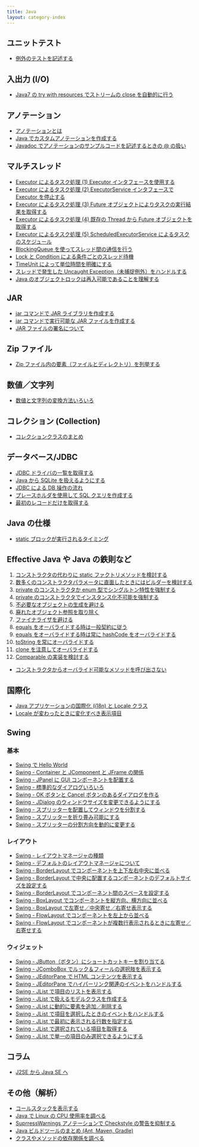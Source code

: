 ```yaml
---
title: Java
layout: category-index
---
```


ユニットテスト
----
- [例外のテストを記述する](test-exception.html)

入出力 (I/O)
----
* [Java7 の try with resources でストリームの close を自動的に行う](try-with-resources.html)

アノテーション
----
* [アノテーションとは](what-is-annotation.html)
* [Java でカスタムアノテーションを作成する](custom-annotation.html)
* [Javadoc でアノテーションのサンプルコードを記述するときの &#064; の扱い](javadoc-for-annotation-example.html)

マルチスレッド
----
* [Executor によるタスク処理 (1) Executor インタフェースを使用する](thread/executor1.html)
* [Executor によるタスク処理 (2) ExecutorService インタフェースで Executor を停止する](thread/executor2.html)
* [Executor によるタスク処理 (3) Future オブジェクトによりタスクの実行結果を取得する](thread/executor3.html)
* [Executor によるタスク処理 (4) 既存の Thread から Future オブジェクトを取得する](thread/executor4.html)
* [Executor によるタスク処理 (5) ScheduledExecutorService によるタスクのスケジュール](thread/executor5.html)
* [BlockingQueue を使ってスレッド間の通信を行う](thread/blocking-queue.html)
* [Lock と Condition による条件ごとのスレッド待機](thread/lock-and-condition.html)
* [TimeUnit によって単位時間を明確にする](thread/time-unit.html)
* [スレッドで発生した Uncaught Exception（未捕捉例外）をハンドルする](thread/uncaught-exception.html)
* [Java のオブジェクトロックは再入可能であることを理解する](thread/reentrant.html)

JAR
----
* [jar コマンドで JAR ライブラリを作成する](jar/create-jar.html)
* [jar コマンドで実行可能な JAR ファイルを作成する](jar/executable-jar.html)
* [JAR ファイルの署名について](jar/jarsigner.html)

Zip ファイル
----
* [Zip ファイル内の要素（ファイルとディレクトリ）を列挙する](zip/enum-entries.html)

数値／文字列
----
* [数値と文字列の変換方法いろいろ](numstr/convert.html)

コレクション (Collection)
----
* [コレクションクラスのまとめ](collection/summary.html)

データベース/JDBC
----
* [JDBC ドライバの一覧を取得する](jdbc-list-drivers.html)
* [Java から SQLite を扱えるようにする](jdbc-sqlite-driver.html)
* [JDBC による DB 操作の流れ](jdbc-basic-flow.html)
* [プレースホルダを使用して SQL クエリを作成する](jdbc-placeholder.html)
* [最初のレコードだけを取得する](jdbc-get-first-record.html)

Java の仕様
----
* [static ブロックが実行されるタイミング](static-block.html)

Effective Java や Java の鉄則など
----
1. [コンストラクタの代わりに static ファクトリメソッドを検討する](effective/01.html)
1. [数多くのコンストラクタパラメータに直面したときにはビルダーを検討する](effective/02.html)
1. [private のコンストラクタか enum 型でシングルトン特性を強制する](effective/03.html)
1. [private のコンストラクタでインスタンス化不可能を強制する](effective/04.html)
1. [不必要なオブジェクトの生成を避ける](effective/05.html)
1. [廃れたオブジェクト参照を取り除く](effective/06.html)
1. [ファイナライザを避ける](effective/07.html)
1. [equals をオーバライドする時は一般契約に従う](effective/08.html)
1. [equals をオーバライドする時は常に hashCode をオーバライドする](effective/09.html)
1. [toString を常にオーバライドする](effective/10.html)
1. [clone を注意してオーバライドする](effective/11.html)
1. [Comparable の実装を検討する](effective/12.html)

* [コンストラクタからオーバライド可能なメソッドを呼び出さない](practice/dont-call-overridable-method-from-constructor.html)

国際化
----
* [Java アプリケーションの国際化 (i18n) と Locale クラス](i18n/locale.html)
* [Locale が変わったときに変化すべき表示項目](i18n/locale-sensitive-data.html)

Swing
----

### 基本
* [Swing で Hello World](swing/basic/helloworld.html)
* [Swing - Container と JComponent と JFrame の関係](swing/basic/container.html)
* [Swing - JPanel に GUI コンポーネントを配置する](swing/basic/jpanel.html)
* [Swing - 標準的なダイアログいろいろ](swing/basic/dialogs.html)
* [Swing - OK ボタンと Cancel ボタンのあるダイアログを作る](swing/basic/ok-cancel-dialog.html)
* [Swing - JDialog のウィンドウサイズを変更できるようにする](swing/basic/change-dialog-size.html)
* [Swing - スプリッターを配置してウィンドウを分割する](swing/basic/splitpane1.html)
* [Swing - スプリッターを折り畳み可能にする](swing/basic/splitpane2.html)
* [Swing - スプリッターの分割方向を動的に変更する](swing/basic/splitpane3.html)

### レイアウト
* [Swing - レイアウトマネージャの種類](swing/layout/layout-manager.html)
* [Swing - デフォルトのレイアウトマネージャについて](swing/layout/default-layout.html)
* [Swing - BorderLayout でコンポーネントを上下左右中央に並べる](swing/layout/border-layout1.html)
* [Swing - BorderLayout で中央に配置するコンポーネントのデフォルトサイズを設定する](swing/layout/border-layout2.html)
* [Swing - BorderLayout でコンポーネント間のスペースを設定する](swing/layout/border-layout3.html)
* [Swing - BoxLayout でコンポーネントを縦方向、横方向に並べる](swing/layout/box-layout1.html)
* [Swing - BoxLayout で左寄せ／中央寄せ／右寄せ表示する](swing/layout/box-layout2.html)
* [Swing - FlowLayout でコンポーネントを左上から並べる](swing/layout/flow-layout1.html)
* [Swing - FlowLayout でコンポーネントが複数行表示されるときに左寄せ／右寄せする](swing/layout/flow-layout2.html)

### ウィジェット
* [Swing - JButton（ボタン）にショートカットキーを割り当てる](swing/widget/jbutton-shortcut.html)
* [Swing - JComboBox でルック＆フィールの選択肢を表示する](swing/widget/jcombobox.html)
* [Swing - JEditorPane で HTML コンテンツを表示する](swing/widget/jeditorpane1.html)
* [Swing - JEditorPane でハイパーリンク関連のイベントをハンドルする](swing/widget/jeditorpane2.html)
* [Swing - JList で項目のリストを表示する](swing/widget/jlist1.html)
* [Swing - JList で扱えるモデルクラスを作成する](swing/widget/jlist-model.html)
* [Swing - JList に動的に要素を追加／削除する](swing/widget/jlist-add-element.html)
* [Swing - JList で項目を選択したときのイベントをハンドルする](swing/widget/jlist-event.html)
* [Swing - JList で最初に表示される行数を指定する](swing/widget/jlist-init-lines.html)
* [Swing - JList で選択されている項目を取得する](swing/widget/jlist-get-selection.html)
* [Swing - JList で単一の項目のみ選択できるようにする](swing/widget/jlist-single-selection.html)

コラム
----
* [J2SE から Java SE へ](column/j2se-to-javase.html)

その他（解析）
----
* [コールスタックを表示する](call-stack.html)
* [Java で Linux の CPU 使用率を調べる](parse-proc-stat.html)
* [SuprressWarnings アノテーションで Checkstyle の警告を抑制する](suppress-checkstyle.html)
* [Java ビルドツールのまとめ (Ant, Maven, Gradle)](tools/build-tools.html)
* [クラスやメソッドの依存関係を調べる](tools/jdeps.html)

